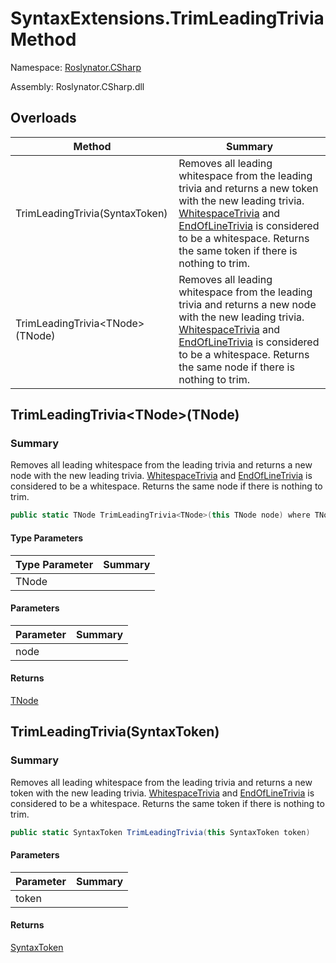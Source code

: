 # SyntaxExtensions\.TrimLeadingTrivia Method

Namespace: [Roslynator.CSharp](../../README.md)

Assembly: Roslynator\.CSharp\.dll

## Overloads

| Method | Summary |
| ------ | ------- |
| TrimLeadingTrivia\(SyntaxToken\) | Removes all leading whitespace from the leading trivia and returns a new token with the new leading trivia\. [WhitespaceTrivia](https://docs.microsoft.com/en-us/dotnet/api/microsoft.codeanalysis.csharp.syntaxkind.whitespacetrivia) and [EndOfLineTrivia](https://docs.microsoft.com/en-us/dotnet/api/microsoft.codeanalysis.csharp.syntaxkind.endoflinetrivia) is considered to be a whitespace\. Returns the same token if there is nothing to trim\. |
| TrimLeadingTrivia\<TNode>\(TNode\) | Removes all leading whitespace from the leading trivia and returns a new node with the new leading trivia\. [WhitespaceTrivia](https://docs.microsoft.com/en-us/dotnet/api/microsoft.codeanalysis.csharp.syntaxkind.whitespacetrivia) and [EndOfLineTrivia](https://docs.microsoft.com/en-us/dotnet/api/microsoft.codeanalysis.csharp.syntaxkind.endoflinetrivia) is considered to be a whitespace\. Returns the same node if there is nothing to trim\. |

## TrimLeadingTrivia\<TNode>\(TNode\)

### Summary

Removes all leading whitespace from the leading trivia and returns a new node with the new leading trivia\.
[WhitespaceTrivia](https://docs.microsoft.com/en-us/dotnet/api/microsoft.codeanalysis.csharp.syntaxkind.whitespacetrivia) and [EndOfLineTrivia](https://docs.microsoft.com/en-us/dotnet/api/microsoft.codeanalysis.csharp.syntaxkind.endoflinetrivia) is considered to be a whitespace\.
Returns the same node if there is nothing to trim\.

```csharp
public static TNode TrimLeadingTrivia<TNode>(this TNode node) where TNode : SyntaxNode
```

#### Type Parameters

| Type Parameter | Summary |
| -------------- | ------- |
| TNode | |

#### Parameters

| Parameter | Summary |
| --------- | ------- |
| node | |

#### Returns

[TNode](../TNode/README.md)




## TrimLeadingTrivia\(SyntaxToken\)

### Summary

Removes all leading whitespace from the leading trivia and returns a new token with the new leading trivia\.
[WhitespaceTrivia](https://docs.microsoft.com/en-us/dotnet/api/microsoft.codeanalysis.csharp.syntaxkind.whitespacetrivia) and [EndOfLineTrivia](https://docs.microsoft.com/en-us/dotnet/api/microsoft.codeanalysis.csharp.syntaxkind.endoflinetrivia) is considered to be a whitespace\.
Returns the same token if there is nothing to trim\.

```csharp
public static SyntaxToken TrimLeadingTrivia(this SyntaxToken token)
```

#### Parameters

| Parameter | Summary |
| --------- | ------- |
| token | |

#### Returns

[SyntaxToken](https://docs.microsoft.com/en-us/dotnet/api/microsoft.codeanalysis.syntaxtoken)




